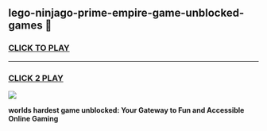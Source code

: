 
## lego-ninjago-prime-empire-game-unblocked-games 👋
<h3>
<a href="https://premium.freeplayer.one?title=lego-ninjago-prime-empire-game-unblocked-games&ref=14F">CLICK TO PLAY</a></h3>
<hr>

<h3>
<a href="https://premium.freeplayer.one?title=lego-ninjago-prime-empire-game-unblocked-games&ref=14F">CLICK 2 PLAY</a>
  
</h3>

<a href="https://premium.freeplayer.one?title=lego-ninjago-prime-empire-game-unblocked-games&ref=12F/"><img src="https://clearcache.store/games.png"></a>


**worlds hardest game unblocked: Your Gateway to Fun and Accessible Online Gaming**
